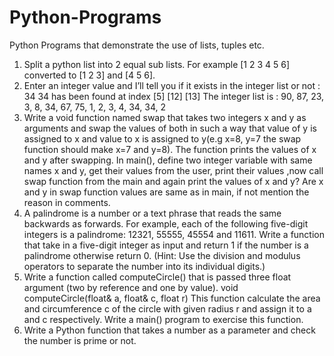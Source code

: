 # Python-Programs
Python Programs that demonstrate the use of lists, tuples etc.
1. Split a python list into 2 equal sub lists. For example [1 2 3 4 5 6] converted to [1 2 3] and [4 5 6].
2. Enter an integer value and I’ll tell you if it exists in the integer list or not : 34
34 has been found at index [5] [12] [13]
The integer list is :
90, 87, 23, 3, 8, 34, 67, 75, 1, 2, 3, 4, 34, 34, 2
3. Write a void function named swap that takes two integers x and y as arguments and swap the values of both in such a way that value of y is assigned to x and value to x is assigned to y(e.g x=8, y=7 the swap function should make x=7 and y=8). The function prints the values of x and y after swapping. In main(), define two integer variable with same names x and y, get their values from the user, print their values ,now call swap function from the main and again print the values of x and y? Are x and y in swap function values are same as in main, if not mention the reason in comments.
4. A palindrome is a number or a text phrase that reads the same backwards as forwards. For example, each of the following five-digit integers is a palindrome: 12321, 55555, 45554 and 11611. Write a function that take in a five-digit integer as input and return 1 if the number is a palindrome otherwise return 0. (Hint: Use the division and modulus operators to separate the number into its individual digits.)
5. Write a function called computeCircle() that is passed three float argument (two by reference and one by value).
                                           void computeCircle(float& a, float& c, float r)
This function calculate the area and circumference c of the circle with given radius r and assign it to a and c respectively. Write a main() program to exercise this function.
6. Write a Python function that takes a number as a parameter and check the number is prime or not.
